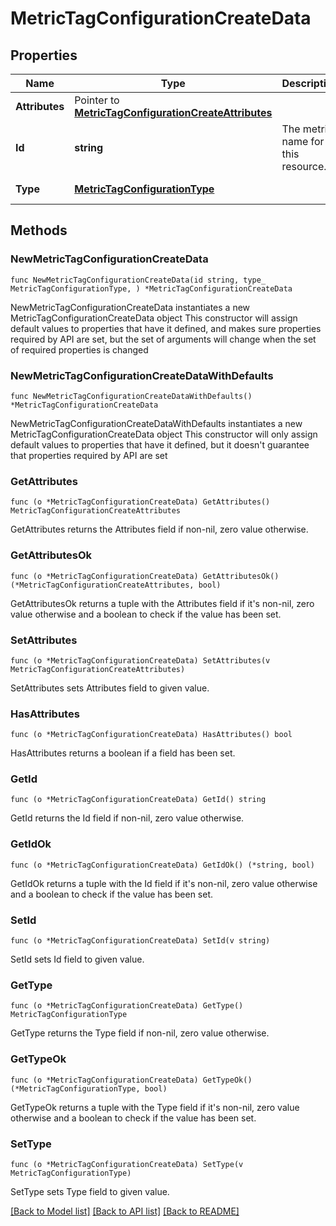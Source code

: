 # MetricTagConfigurationCreateData

## Properties

Name | Type | Description | Notes
------------ | ------------- | ------------- | -------------
**Attributes** | Pointer to [**MetricTagConfigurationCreateAttributes**](MetricTagConfigurationCreateAttributes.md) |  | [optional] 
**Id** | **string** | The metric name for this resource. | 
**Type** | [**MetricTagConfigurationType**](MetricTagConfigurationType.md) |  | [default to "manage_tags"]

## Methods

### NewMetricTagConfigurationCreateData

`func NewMetricTagConfigurationCreateData(id string, type_ MetricTagConfigurationType, ) *MetricTagConfigurationCreateData`

NewMetricTagConfigurationCreateData instantiates a new MetricTagConfigurationCreateData object
This constructor will assign default values to properties that have it defined,
and makes sure properties required by API are set, but the set of arguments
will change when the set of required properties is changed

### NewMetricTagConfigurationCreateDataWithDefaults

`func NewMetricTagConfigurationCreateDataWithDefaults() *MetricTagConfigurationCreateData`

NewMetricTagConfigurationCreateDataWithDefaults instantiates a new MetricTagConfigurationCreateData object
This constructor will only assign default values to properties that have it defined,
but it doesn't guarantee that properties required by API are set

### GetAttributes

`func (o *MetricTagConfigurationCreateData) GetAttributes() MetricTagConfigurationCreateAttributes`

GetAttributes returns the Attributes field if non-nil, zero value otherwise.

### GetAttributesOk

`func (o *MetricTagConfigurationCreateData) GetAttributesOk() (*MetricTagConfigurationCreateAttributes, bool)`

GetAttributesOk returns a tuple with the Attributes field if it's non-nil, zero value otherwise
and a boolean to check if the value has been set.

### SetAttributes

`func (o *MetricTagConfigurationCreateData) SetAttributes(v MetricTagConfigurationCreateAttributes)`

SetAttributes sets Attributes field to given value.

### HasAttributes

`func (o *MetricTagConfigurationCreateData) HasAttributes() bool`

HasAttributes returns a boolean if a field has been set.

### GetId

`func (o *MetricTagConfigurationCreateData) GetId() string`

GetId returns the Id field if non-nil, zero value otherwise.

### GetIdOk

`func (o *MetricTagConfigurationCreateData) GetIdOk() (*string, bool)`

GetIdOk returns a tuple with the Id field if it's non-nil, zero value otherwise
and a boolean to check if the value has been set.

### SetId

`func (o *MetricTagConfigurationCreateData) SetId(v string)`

SetId sets Id field to given value.


### GetType

`func (o *MetricTagConfigurationCreateData) GetType() MetricTagConfigurationType`

GetType returns the Type field if non-nil, zero value otherwise.

### GetTypeOk

`func (o *MetricTagConfigurationCreateData) GetTypeOk() (*MetricTagConfigurationType, bool)`

GetTypeOk returns a tuple with the Type field if it's non-nil, zero value otherwise
and a boolean to check if the value has been set.

### SetType

`func (o *MetricTagConfigurationCreateData) SetType(v MetricTagConfigurationType)`

SetType sets Type field to given value.



[[Back to Model list]](../README.md#documentation-for-models) [[Back to API list]](../README.md#documentation-for-api-endpoints) [[Back to README]](../README.md)


